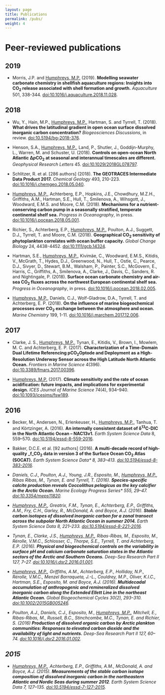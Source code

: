 ```yaml
---
layout: page
title: Publications
permalink: /pubs/
weight: 4
---
```


# **Peer-reviewed publications**

## 2019

  * Morris, J.P. and <u>Humphreys, M.P.</u> (2019). **Modelling seawater carbonate chemistry in shellfish aquaculture regions: Insights into CO<sub>2</sub> release associated with shell formation and growth.** *Aquaculture* 501, 338-344. <a href="https://doi.org/10.1016/j.aquaculture.2018.11.028">doi:10.1016/j.aquaculture.2018.11.028</a>.

## 2018

  * Wu, Y., Hain, M.P., <u>Humphreys, M.P.</u>, Hartman, S. and Tyrrell, T. (2018). **What drives the latitudinal gradient in open ocean surface dissolved inorganic carbon concentration?** *Biogeosciences Discussions*, in review. <a href="https://doi.org/10.5194/bg-2018-376">doi:10.5194/bg-2018-376</a>.

  * Henson, S.A., <u>Humphreys, M.P.</u>, Land, P., Shutler, J., Goddijn-Murphy, L., Warren, M. and Schuster, U. (2018). **Controls on open-ocean North Atlantic Δ<i>p</i>CO<sub>2</sub> at seasonal and interannual timescales are different.** *Geophysical Research Letters* 45. <a href="https://doi.org/10.1029/2018GL078797">doi:10.1029/2018GL078797</a>.

  * Schlitzer, R. et al. [286 authors] (2018). **The GEOTRACES Intermediate Data Product 2017.** *Chemical Geology* 493, 210-223. <a href="https://doi.org/10.1016/j.chemgeo.2018.05.040">doi:10.1016/j.chemgeo.2018.05.040</a>.

  * <u>Humphreys, M.P.</u>, Achterberg, E.P., Hopkins, J.E., Chowdhury, M.Z.H., Griffiths, A.M., Hartman, S.E., Hull, T., Smilenova, A., Wihsgott, J., Woodward, E.M.S. and Moore, C.M. (2018). **Mechanisms for a nutrient-conserving carbon pump in a seasonally stratified, temperate continental shelf sea.** *Progress in Oceanography*, in press. <a href="https://doi.org/10.1016/j.pocean.2018.05.001">doi:10.1016/j.pocean.2018.05.001</a>.

  * Richier, S., Achterberg, E.P., <u>Humphreys, M.P.</u>, Poulton, A.J., Suggett, D.J., Tyrrell, T. and Moore, C.M. (2018). **Geographical CO<sub>2</sub> sensitivity of phytoplankton correlates with ocean buffer capacity.** *Global Change Biology* 24, 4438-4452. <a href="https://doi.org/10.1111/gcb.14324">doi:10.1111/gcb.14324</a>.

  * Hartman, S.E., <u>Humphreys, M.P.</u>, Kivimäe, C., Woodward, E.M.S., Kitidis, V., McGrath, T., Hydes, D.J., Greenwood, N., Hull, T., Ostle, C., Pearce, D.J., Sivyer, D., Stewart, B.M., Walsham, P., Painter, S.C., McGovern, E., Harris, C., Griffiths, A., Smilenova, A., Clarke, J., Davis, C., Sanders, R. and Nightingale, P. (2018). **Surface ocean carbonate chemistry and air-sea CO<sub>2</sub> fluxes across the northwest European continental shelf sea.** *Progress in Oceanography*, in press. <a href="https://doi.org/10.1016/j.pocean.2018.02.005">doi:10.1016/j.pocean.2018.02.005</a>.

  * <u>Humphreys, M.P.</u>, Daniels, C.J., Wolf-Gladrow, D.A., Tyrrell, T. and Achterberg, E. P. (2018). **On the influence of marine biogeochemical processes over CO<sub>2</sub> exchange between the atmosphere and ocean.** *Marine Chemistry* 199, 1-11. <a href="https://doi.org/10.1016/j.marchem.2017.12.006">doi:10.1016/j.marchem.2017.12.006</a>.

## 2017

  * Clarke, J. S., <u>Humphreys, M.P.</u>, Tynan, E., Kitidis, V., Brown, I., Mowlem, M. C. and Achterberg, E. P. (2017). **Characterization of a Time-Domain Dual Lifetime Referencing pCO<sub>2</sub>Optode and Deployment as a High-Resolution Underway Sensor across the High Latitude North Atlantic Ocean.** *Frontiers in Marine Science* 4(396). <a href="https://doi.org/10.3389/fmars.2017.00396">doi:10.3389/fmars.2017.00396</a>.

  * <u>Humphreys, M.P.</u> (2017). **Climate sensitivity and the rate of ocean acidification: future impacts, and implications for experimental design.** *ICES Journal of Marine Science* 74(4), 934–940. <a href="https://dx.doi.org/10.1093/icesjms/fsw189">doi:10.1093/icesjms/fsw189</a>.

## 2016

 * Becker, M., Andersen, N., Erlenkeuser, H., <u>Humphreys, M.P.</u>, Tanhua, T. and Körtzinger, A. (2016). **An internally consistent dataset of δ<sup>13</sup>C-DIC in the North Atlantic Ocean – NAC13v1.** *Earth System Science Data* 8, 559–570. <a href="http://dx.doi.org/10.5194/essd-8-559-2016">doi:10.5194/essd-8-559-2016</a>.

<!--• Linked to datasets: <a href="http://mphumphreys.wordpress.com/pubs/data/#d13cEEL">Humphreys et al. (2014)</a>, <a href="http://mphumphreys.wordpress.com/pubs/data/#d13cUKOA">Humphreys et al. (2014)</a>, <a href="http://mphumphreys.wordpress.com/pubs/data/#d13c302">Humphreys et al. (2015)</a>, <a href="http://mphumphreys.wordpress.com/pubs/data/#becker13c">Becker et al. (2016)</a>
<span style="display: none;">Bakker, D.C.E., Pfeil, B., Landa, C.S., Metzl, N., O’Brien, K.M., Olsen, A., Smith, K., Cosca, C., Harasawa, S., Jones, S.D., Nakaoka, S.-I., Nojiri, Y., Schuster, U., Steinhoff, T., Sweeney, C., Takahashi, T., Tilbrook, B., Wada, C., Wanninkhof, R., Alin, S.R., Balestrini, C.F., Barbero, L., Bates, N.R., Bianchi, A.A., Bonou, F., Boutin, J., Bozec, Y., Burger, E.F., Cai, W.-J., Castle, R.D., Chen, L., Chierici, M., Currie, K., Evans, W., Featherstone, C., Feely, R.A., Fransson, A., Goyet, C., Greenwood, N., Gregor, L., Hankin, S., Hardman-Mountford, N.J., Harlay, J., Hauck, J., Hoppema, M., <u>Humphreys, M.P.</u>, Hunt, C.W., Huss, B., Ibánhez, J.S.P., Johannessen, T., Keeling, R., Kitidis, V., Körtzinger, A., Kozyr, A., Krasakopoulou, E., Kuwata, A., Landschützer, P., Lauvset, S.K., Lefèvre, N., Lo Monaco, C., Manke, A., Mathis, J.T., Merlivat, L., Millero, F.J., Monteiro, P.M.S., Munro, D.R., Murata, A., Newberger, T., Omar, A.M., Ono, T., Paterson, K., Pearce, D., Pierrot, D., Robbins, L.L., Saito, S., Salisbury, J., Schlitzer, R., Schneider, B., Schweitzer, R., Sieger, R., Skjelvan, I., Sullivan, K.F., Sutherland, S.C., Sutton, A.J., Tadokoro, K., Telszewski, M., Tuma, M., van Heuven, S.M.A.C., Vandemark, D., Ward, B., Watson, A.J. and Xu, S.</span>-->

  * Bakker, D.C.E. et al. [92 authors] (2016). **A multi-decade record of high-quality _f_CO<sub>2</sub> data in version 3 of the Surface Ocean CO<sub>2</sub> Atlas (SOCAT).** <em>Earth System Science Data* 8, 383–413. <a href="http://dx.doi.org/10.5194/essd-8-383-2016">doi:10.5194/essd-8-383-2016</a>.

<!--• Linked to dataset: <a href="http://mphumphreys.wordpress.com/pubs/data/#socat4">Bakker et al. (2016)</a>-->

  * Daniels, C.J., Poulton, A.J., Young, J.R., Esposito, M., <u>Humphreys, M.P.</u>, Ribas Ribas, M., Tynan, E. and Tyrrell, T. (2016). **Species-specific calcite production reveals _Coccolithus pelagicus_ as the key calcifier in the Arctic Ocean.** <em>Marine Ecology Progress Series* 555, 29–47. <a href="http://dx.doi.org/10.3354/meps11820">doi:10.3354/meps11820</a>.

  * <u>Humphreys, M.P.</u>, Greatrix, F.M., Tynan, E., Achterberg, E.P., Griffiths, A.M., Fry, C.H., Garley, R., McDonald, A. and Boyce, A.J. (2016). **Stable carbon isotopes of dissolved inorganic carbon for a zonal transect across the subpolar North Atlantic Ocean in summer 2014.** *Earth System Science Data* 8, 221–233. <a href="http://dx.doi.org/10.5194/essd-8-221-2016">doi:10.5194/essd-8-221-2016</a>.

<!--• Linked to dataset: <a href="http://mphumphreys.wordpress.com/pubs/data/#d13c302">Humphreys et al. (2015)</a>-->

  * Tynan, E., Clarke, J.S., <u>Humphreys, M.P.</u>, Ribas-Ribas, M., Esposito, M., Rérolle, V.M.C., Schlosser, C., Thorpe, S.E., Tyrrell, T. and Achterberg, E.P. (2016). **Physical and biogeochemical controls on the variability in surface pH and calcium carbonate saturation states in the Atlantic sectors of the Arctic and Southern Oceans.** *Deep-Sea Research Part II* 127, 7–27. <a href="http://dx.doi.org/10.1016/j.dsr2.2016.01.001">doi:10.1016/j.dsr2.2016.01.001</a>.

  * <u>Humphreys, M.P.</u>, Griffiths, A.M., Achterberg, E.P., Holliday, N.P., Rérolle, V.M.C., Menzel Barraqueta, J.-L., Couldrey, M.P., Oliver, K.I.C., Hartman, S.E., Esposito, M. and Boyce, A.J. (2016). **Multidecadal accumulation of anthropogenic and remineralized dissolved inorganic carbon along the Extended Ellett Line in the northeast Atlantic Ocean.** *Global Biogeochemical Cycles* 30(2), 293–310. <a href="http://dx.doi.org/10.1002/2015GB005246">doi:10.1002/2015GB005246</a>.

<!--• Linked to datasets: <a href="http://mphumphreys.wordpress.com/pubs/data/#d13cEEL">Humphreys et al. (2014)</a>, <a href="http://mphumphreys.wordpress.com/pubs/data/#d365">Hartman et al. (2014)</a>, <a href="http://mphumphreys.wordpress.com/pubs/data/#d379">Hartman et al. (2014)</a>, <a href="http://mphumphreys.wordpress.com/pubs/data/#jc86">Hartman et al. (2014)</a>-->

  * Poulton, A.J., Daniels, C.J., Esposito, M., <u>Humphreys, M.P.</u>, Mitchell, E., Ribas-Ribas, M., Russell, B.C., Stinchcombe, M.C., Tynan, E. and Richier, S. (2016) **Production of dissolved organic carbon by Arctic plankton communities: Responses to elevated carbon dioxide and the availability of light and nutrients.** *Deep-Sea Research Part II* 127, 60–74. <a href="http://dx.doi.org/10.1016/j.dsr2.2016.01.002">doi:10.1016/j.dsr2.2016.01.002</a>.

## 2015

  * <u>Humphreys, M.P.</u>, Achterberg, E.P., Griffiths, A.M., McDonald, A. and Boyce, A.J. (2015). **Measurements of the stable carbon isotope composition of dissolved inorganic carbon in the northeastern Atlantic and Nordic Seas during summer 2012**. *Earth System Science Data* 7, 127–135. <a href="http://dx.doi.org/10.5194/essd-7-127-2015">doi:10.5194/essd-7-127-2015</a>.

<!--[<a href="https://www.earth-syst-sci-data.net/7/127/2015/essd-7-127-2015.pdf">pdf</a>]-->

<!--• Linked to datasets: <a href="http://mphumphreys.wordpress.com/pubs/data/#d13cEEL">Humphreys et al. (2014)</a>, <a href="http://mphumphreys.wordpress.com/pubs/data/#d13cUKOA">Humphreys et al. (2014)</a>-->

